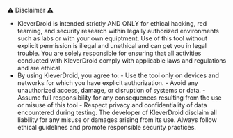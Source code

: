 ⚠️ Disclaimer ⚠️
- KleverDroid is intended strictly AND ONLY for ethical hacking, red teaming, and security research within legally authorized environments such as labs or with your own equiptment.  Use of this tool without explicit permission is illegal and unethical and can get you in legal trouble. You are solely responsible for ensuring that all activities conducted with KleverDroid comply with applicable laws and regulations and are ethical.
- By using KleverDroid, you agree to:
        - Use the tool only on devices and networks for which you have explicit authorization.
        - Avoid any unauthorized access, damage, or disruption of systems or data.
        - Assume full responsibility for any consequences resulting from the use or misuse of this tool
        - Respect privacy and confidentiality of data encountered during testing.
The developer of KleverDroid disclaim all liability for any misuse or damages arising from its use. Always follow ethical guidelines and promote responsible security practices.
